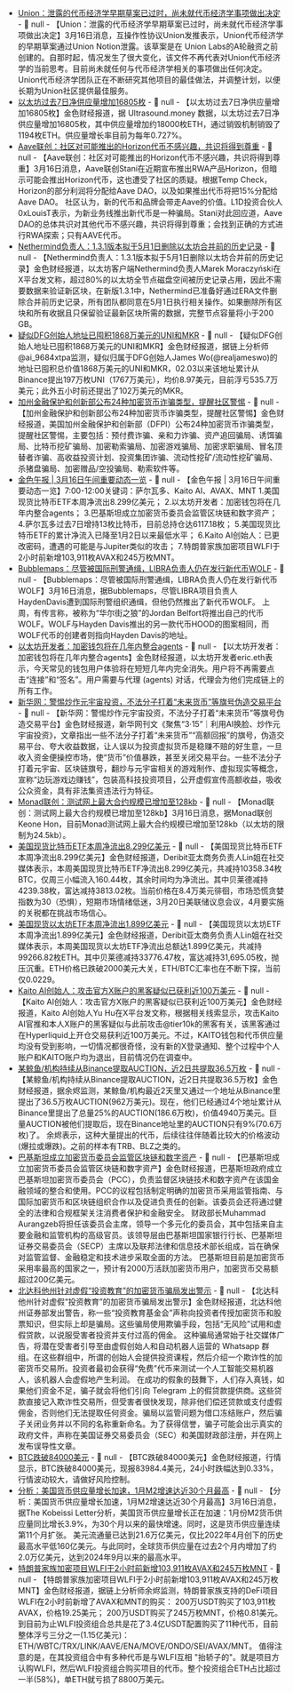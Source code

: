 - [Union：泄露的代币经济学早期草案已过时，尚未就代币经济学事项做出决定](https://x.com/union_build/status/1900932524584607893) - 📰 null - 【Union：泄露的代币经济学早期草案已过时，尚未就代币经济学事项做出决定】3月16日消息，互操作性协议Union发推表示，Union代币经济学的早期草案通过Union Notion泄露。该草案是在 Union Labs的A轮融资之前创建的。自那时起，情况发生了很大变化，该文件不再代表对Union代币经济学的当前思考。目前尚未就任何与代币经济学相关的事项做出任何决定。Union代币经济学团队正在不断研究其他项目的最佳做法，并调整计划，以便长期为Union社区提供最佳服务。
- [以太坊过去7日净供应量增加16805枚]() - 📰 null - 【以太坊过去7日净供应量增加16805枚】金色财经报道，据 Ultrasound.money 数据，以太坊过去7日净供应量增加16805枚，其中供应量增加约18000枚ETH，通过销毁机制销毁了1194枚ETH。供应量增长率目前为每年0.727%。
- [Aave联创：社区对可能推出的Horizon代币不感兴趣，共识将得到尊重](https://x.com/StaniKulechov/status/1901090678123176216) - 📰 null - 【Aave联创：社区对可能推出的Horizon代币不感兴趣，共识将得到尊重】3月16日消息，Aave联创Stani在近期宣布推出RWA产品Horizon，但暗示可能会推出Horizon代币，这也遭受了社区的质疑。根据Temp Check，Horizon的部分利润将分配给Aave DAO，以及如果推出代币将把15%分配给Aave DAO。 
社区认为，新的代币和品牌会带走Aave的价值。L1D投资合伙人0xLouisT表示，为新业务线推出新代币是一种骗局。Stani对此回应道，Aave DAO的总体共识对其他代币不感兴趣，共识将得到尊重；会找到正确的方式进行RWA探索；只有AAVE代币。
- [Nethermind负责人：1.3.1版本拟于5月1日删除以太坊合并前的历史记录](https://x.com/M25Marek/status/1896682044912030087) - 📰 null - 【Nethermind负责人：1.3.1版本拟于5月1日删除以太坊合并前的历史记录】金色财经报道，以太坊客户端Nethermind负责人Marek Moraczyński在X平台发文称，超过80%的以太坊全节点磁盘空间被历史记录占用，因此不需要数据来验证新区块，在新版1.3.1中，Nethermind已准备好通过ERA文件删除合并前历史记录，所有团队都同意在5月1日执行相关操作。如果删除所有区块和所有收据且只保留验证最新区块所需的数据，完整节点容量将小于200 GB。
- [疑似DFG创始人地址已囤积1868万美元的UNI和MKR](https://x.com/ai_9684xtpa/status/1901125171085537359) - 📰 null - 【疑似DFG创始人地址已囤积1868万美元的UNI和MKR】金色财经报道，据链上分析师@ai_9684xtpa监测，疑似归属于DFG创始人James Wo(@realjameswo)的地址已囤积总价值1868万美元的UNI和MKR，02.03以来该地址累计从Binance提出197万枚UNI（1767万美元），均价8.97美元，目前浮亏535.7万美元；此外五小时前还提出了102万美元的MKR。
- [加州金融保护和创新部公布24种加密货币诈骗类型，提醒社区警惕](https://news.bitcoin.com/24-ways-crypto-investors-are-being-hunted-by-cybercriminals-wallets-drained-at-record-speed/) - 📰 null - 【加州金融保护和创新部公布24种加密货币诈骗类型，提醒社区警惕】金色财经报道，美国加州金融保护和创新部（DFPI）公布24种加密货币诈骗类型，提醒社区警惕，主要包括：预付费诈骗、亲和力诈骗、资产追回骗局、诱饵骗局、比特币挖矿骗局、加密勒索骗局、加密游戏骗局、加密求职骗局、冒名顶替者诈骗、高收益投资计划、投资集团诈骗、流动性挖矿/流动性挖矿骗局、杀猪盘骗局、加密赠品/空投骗局、勒索软件等。
- [金色午报 | 3月16日午间重要动态一览]() - 📰 null - 【金色午报 | 3月16日午间重要动态一览】7:00-12:00关键词：萨尔瓦多、Kaito AI、AVAX、MNT 
1.美国现货比特币ETF本周净流出8.299亿美元； 
2.以太坊开发者：加密钱包将在几年内整合agents； 
3.巴基斯坦成立加密货币委员会监管区块链和数字资产； 
4.萨尔瓦多过去7日增持13枚比特币，目前总持仓达6117.18枚； 
5.美国现货比特币ETF的累计净流入已降至1月2日以来最低水平； 
6.Kaito AI创始人：已更改密码，遭遇的可能是与Jupiter类似的攻击； 
7.特朗普家族加密项目WLFI于2小时前新增103,911枚AVAX和245万枚MNT。
- [Bubblemaps：尽管被国际刑警通缉，LIBRA负责人仍在发行新代币WOLF](https://x.com/bubblemaps/status/1900928487365427562) - 📰 null - 【Bubblemaps：尽管被国际刑警通缉，LIBRA负责人仍在发行新代币WOLF】3月16日消息，据Bubblemaps，尽管LIBRA项目负责人HaydenDavis遭到国际刑警组织通缉，但他仍然推出了新代币WOLF。 
上周，有传言称，被称为“华尔街之狼”的Jordan Belfort将推出自己的代币WOLF。WOLF与Hayden Davis推出的另一款代币HOOD的图案相同，而WOLF代币的创建者则指向Hayden Davis的地址。
- [以太坊开发者：加密钱包将在几年内整合agents](https://x.com/econoar/status/1900943117865611541) - 📰 null - 【以太坊开发者：加密钱包将在几年内整合agents】金色财经报道，以太坊开发者eric.eth表示，今天常见的钱包用户体验将在短短几年内完全消失。用户将不再需要点击“连接”和“签名”。用户需要与代理 (agents) 对话，代理会为他们完成链上的所有工作。
- [新华网：警惕炒作元宇宙投资，不法分子打着“未来货币”等旗号伪造交易平台](https://big5.news.cn/gate/big5/www.xinhuanet.com/fortune/20250315/d72bcbdc1db143ef843a09f3ee6aba4c/c.html) - 📰 null - 【新华网：警惕炒作元宇宙投资，不法分子打着“未来货币”等旗号伪造交易平台】金色财经报道，新华网刊文《聚焦“3·15”｜利用AI换脸、炒作元宇宙投资》，文章指出一些不法分子打着“未来货币”“高额回报”的旗号，伪造交易平台、夸大收益数据，让人误以为投资虚拟货币是稳赚不赔的好生意，一旦收入资金便操控市场，使“货币”价值暴跌，甚至关闭交易平台。一些不法分子打着元宇宙、区块链旗号，翻炒与元宇宙相关的游戏制作、虚拟现实等概念，宣称“边玩游戏边赚钱”，包装高科技投资项目，公开虚假宣传高额收益，吸收公众资金，具有非法集资违法行为特征。
- [Monad联创：测试网上最大合约规模已增加至128kb](https://x.com/keoneHD/status/1901101216806936634) - 📰 null - 【Monad联创：测试网上最大合约规模已增加至128kb】3月16日消息，据Monad联创Keone Hon，目前Monad测试网上最大合约规模已增加至128kb（以太坊的限制为24.5kb）。
- [美国现货比特币ETF本周净流出8.299亿美元](https://x.com/LinChen91162689/status/1901105059011920156) - 📰 null - 【美国现货比特币ETF本周净流出8.299亿美元】金色财经报道，Deribit亚太商务负责人Lin姐在社交媒体表示，本周美国现货比特币ETF净流出8.299亿美元，共减持10358.34枚BTC，仅周三小幅流入160.44枚，其余时间均为净流出。其中贝莱德减持4239.38枚，富达减持3813.02枚。当前价格在8.4万美元徘徊，市场恐慌贪婪指数为30（恐惧），短期市场情绪低迷，3月20日美联储议息会议，4月要实施的关税都在挑战市场信心。
- [美国现货以太坊ETF本周净流出1.899亿美元](https://x.com/LinChen91162689/status/1901105289925193792) - 📰 null - 【美国现货以太坊ETF本周净流出1.899亿美元】金色财经报道，Deribit亚太商务负责人Lin姐在社交媒体表示，本周美国现货以太坊ETF净流出总额达1.899亿美元，共减持99266.82枚ETH。其中贝莱德减持33776.47枚，富达减持31,695.05枚，抛压沉重。ETH价格已跌破2000美元大关，ETH/BTC汇率也在不断下探，当前仅0.0229。
- [Kaito AI创始人：攻击官方X账户的黑客疑似已获利近100万美元](https://x.com/Punk9277/status/1901012279220687287) - 📰 null - 【Kaito AI创始人：攻击官方X账户的黑客疑似已获利近100万美元】金色财经报道，Kaito AI创始人Yu Hu在X平台发文称，根据相关线索显示，攻击Kaito AI官推和本人X账户的黑客疑似与此前攻击@tier10k的黑客有关，该黑客通过在Hyperliquid上开仓交易获利近100万美元。不过，KAITO钱包和代币供应量均没有受到影响，一切情况都很奇怪，没有新的X登录通知、整个过程中个人账户和KAITO账户均为退出，目前情况仍在调查中。
- [某鲸鱼/机构持续从Binance提取AUCTION，近2日共提取36.5万枚](https://x.com/EmberCN/status/1901092522056929651) - 📰 null - 【某鲸鱼/机构持续从Binance提取AUCTION，近2日共提取36.5万枚】金色财经报道，据余烬监测，某鲸鱼/机构最近2天里又通过一个地址从Binance里提出了36.5万枚AUCTION(962万美元)。现在，他们已经通过4个地址累计从Binance里提出了总量25%的AUCTION(186.6万枚)，价值4940万美元。巨量AUCTION被他们提取后，现在Binance地址里的AUCTION只有9%(70.6万枚)了。 
余烬表示，这种大量提出的代币，后续往往伴随着比较大的价格波动(爆拉或爆跌)。之前的样本有TRB、BLZ之类的。
- [巴基斯坦成立加密货币委员会监管区块链和数字资产](https://cryptoslate.com/pakistan-forms-new-crypto-council-to-regulate-blockchain-and-digital-assets/) - 📰 null - 【巴基斯坦成立加密货币委员会监管区块链和数字资产】金色财经报道，巴基斯坦政府成立巴基斯坦加密货币委员会（PCC），负责监督区块链技术和数字资产在该国金融领域的整合和使用。PCC的议程包括制定明确的加密货币采用监管指南、与国际加密货币和区块链组织合作以及促进负责任的创新。该委员会还将通过健全的法律和合规框架关注消费者保护和金融安全。 
财政部长Muhammad Aurangzeb将担任该委员会主席，领导一个多元化的委员会，其中包括来自主要金融和监管机构的高级官员。该领导层由巴基斯坦国家银行行长、巴基斯坦证券交易委员会（SECP）主席以及联邦法律和信息技术部长组成，旨在确保对监管监督、金融稳定和技术进步采取全面的方法。 
巴基斯坦目前是加密货币采用率最高的国家之一，预计有2000万活跃加密货币用户，加密货币交易额超过200亿美元。
- [北达科他州针对虚假“投资教育”的加密货币骗局发出警示]() - 📰 null - 【北达科他州针对虚假“投资教育”的加密货币骗局发出警示】金色财经报道，北达科他州证券部发出警告，称一些“投资教育基金会”声称向投资者传授加密货币和股票知识，但实际上却是骗局。这些骗局使用欺骗手段，包括“无风险”试用和虚假贷款，以说服受害者投资并支付过高的佣金。 
这种骗局通常始于社交媒体广告，将潜在受害者引导至由虚假创始人和自动机器人运营的 Whatsapp 群组。在这些群组中，所谓的创始人会提供投资课程，然后介绍一个欺诈性的加密货币交易所。投资者最初会获得“免费”代币来测试一个人工智能交易机器人，该机器人会虚假地产生利润。 
在成功的假象的鼓舞下，人们存入真钱，如果他们资金不足，骗子就会将他们引向 Telegram 上的假贷款提供商。这些贷款直接记入欺诈性交易所，但受害者很快发现，除非他们偿还贷款或支付虚假佣金，否则他们无法提取任何资金。骗局以监管问题为借口冻结账户，然后骗子关闭业务并以不同的名称重新命名。为了获得信誉，骗子可能会出示真实的政府文件，声称在美国证券交易委员会（SEC）和美国财政部注册，并在网上发布误导性文章。
- [BTC跌破84000美元]() - 📰 null - 【BTC跌破84000美元】金色财经报道，行情显示，BTC跌破84000美元，现报83984.4美元，24小时跌幅达到0.33%，行情波动较大，请做好风险控制。
- [分析：美国货币供应量增长加速，1月M2增速达近30个月最高](https://x.com/KobeissiLetter/status/1901036222677385639) - 📰 null - 【分析：美国货币供应量增长加速，1月M2增速达近30个月最高】3月16日消息，据The Kobeissi Letter分析，美国货币供应量增长正在加速：1月份M2货币供应量同比增长3.9%，为30个月以来的最快增速。同时，这是货币供应量连续第11个月扩张。 
美元流通量已达到21.6万亿美元，仅比2022年4月创下的历史最高水平低160亿美元。与此同时，全球货币供应量在过去2个月内增加了约2.0万亿美元，达到2024年9月以来的最高水平。
- [特朗普家族加密项目WLFI于2小时前新增103,911枚AVAX和245万枚MNT](https://x.com/EmberCN/status/1901080256641200380) - 📰 null - 【特朗普家族加密项目WLFI于2小时前新增103,911枚AVAX和245万枚MNT】金色财经报道，据链上分析师余烬监测，特朗普家族支持的DeFi项目WLFI在2小时前新增了AVAX和MNT的购买： 
200万USDT购买了103,911枚AVAX，价格19.25美元； 
200万USDT购买了245万枚MNT，价格0.81美元。 
到目前为止WLFI投资组合总共是花了3.4亿USDT配置购买了11种代币，目前整体浮亏三分之一(1.15亿美元)：ETH/WBTC/TRX/LINK/AAVE/ENA/MOVE/ONDO/SEI/AVAX/MNT。 
值得注意的是，在其投资组合中有多种代币是与WLFI互相 "抬轿子的"。就是项目方认购WLFI，然后WLFI投资组合购买项目的代币。整个投资组合ETH占比超过一半(58%)，单ETH就亏损了8800万美元。
